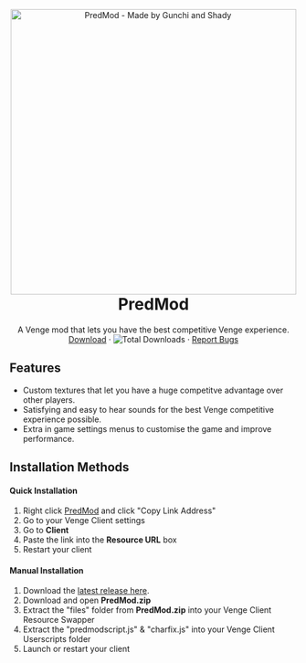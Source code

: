 <p align="center" style="margin-bottom: 0px !important;">
  <img width="500" src="https://cdn.discordapp.com/attachments/828408313007964221/893158665790570516/PREDV5trans.png" alt="PredMod - Made by Gunchi and Shady" align="center">
</p>

<h1 align="center" style="margin-top: 0px;">PredMod</h1>

 <p align="center">
    A Venge mod that lets you have the best competitive Venge experience.
    <br />
    <a href="https://github.com/Tomogunchi/PredMod/releases/latest/">Download</a>
    ·
    <img alt="Total Downloads" src="https://img.shields.io/github/downloads/tomogunchi/predmod/total?label=Downloads">
    ·
    <a href="https://github.com/Tomogunchi/PredMod/issues">Report Bugs</a>
  </p>
</p>

## Features
- Custom textures that let you have a huge competitve advantage over other players.
- Satisfying and easy to hear sounds for the best Venge competitive experience possible.
- Extra in game settings menus to customise the game and improve performance.

## Installation Methods

#### Quick Installation
1. Right click [PredMod](https://github.com/Tomogunchi/PredMod/releases/download/v5.1/PredMod.v5.1.zip) and click "Copy Link Address"
2. Go to your Venge Client settings
3. Go to **Client**
4. Paste the link into the **Resource URL** box
5. Restart your client

#### Manual Installation
1. Download the [latest release here](https://github.com/Tomogunchi/PredMod/releases/latest "Latest Release").
2. Download and open **PredMod.zip**
3. Extract the "files" folder from **PredMod.zip** into your Venge Client Resource Swapper
4. Extract the "predmodscript.js" & "charfix.js" into your Venge Client Userscripts folder
5. Launch or restart your client
